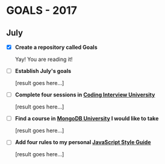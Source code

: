 # GOALS - 2017

## July

- [x] **Create a repository called Goals**

  Yay! You are reading it!

- [ ] **Establish July's goals**

  [result goes here...]

- [ ] **Complete four sessions in [Coding Interview University](https://github.com/jwasham/coding-interview-university)**

  [result goes here...]

- [ ] **Find a course in [MongoDB University]( https://university.mongodb.com/) I would like to take**

  [result goes here...]

- [ ] **Add four rules to my personal [JavaScript Style Guide](https://github.com/emilbillberg/javascript-style-guide)**

  [result goes here...]
